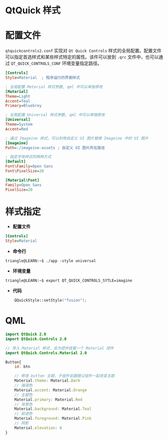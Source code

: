 # QtQuick 样式

# 配置文件

`qtquickcontrols2.conf` 实现对 `Qt Quick Controls` 样式的全局配置。配置文件可以指定首选样式和某些样式特定的属性。该件可以放到 `.qrc` 文件中，也可以通过 `QT_QUICK_CONTROLS_CONF` 环境变量指定路径。


```ini
[Controls]
Style=Material  ; 程序运行的界面样式

; 全局配置 Meterial 样式参数, qml 中可以单独修改
[Material]
Theme=Light
Accent=Teal
Primary=BlueGrey

; 全局配置 Universal 样式参数, qml 中可以单独修改
[Universal]
Theme=System
Accent=Red

; 通过 Imageine 样式，可以利用自定义 UI 图片替换 Imageine 中的 UI 图片
[Imageine]
Path=:/imageine-assets ; 自定义 UI 图片所在路径

; 指定字体样式的两种方式
[Default]
Font\Family=Open Sans
Font\PixelSize=20

[Material\Font]
Family=Open Sans
PixelSize=20
```

# 样式指定

- **配置文件**

```ini
[Controls]
Style=Material
```

- **命令行**

```term
triangle@LEARN:~$ ./app -style universal
```

- **环境变量**

```term
triangle@LEARN:~$ export QT_QUICK_CONTROLS_SYTLE=imagine
```

- **代码**

```cpp
    QQuickStyle::setStyle("fusion");
```


# QML

```qml
import QtQuick 2.0
import QtQuick.Controls 2.0

// 导入 Material 样式，会为控件挂载一个 Material 控件
import QtQuick.Controls.Material 2.0 

Button{
    id: btn

    // 修改 button 主题，子组件会跟随父组件一起改变主题
    Material.theme: Material.Dark
    // 强调色
    Material.accent: Material.Orange
    // 主题色
    Material.primary: Material.Red
    // 背景色
    Material.background: Material.Teal
    // 前进色
    Material.foreground: Material.Pink
    // 阴影
    Material.elevation: 6
}
```


